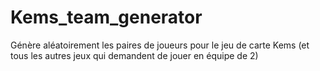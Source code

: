 # Kems_team_generator
Génère aléatoirement les paires de joueurs pour le jeu de carte Kems (et tous les autres jeux qui demandent de jouer en équipe de 2)
